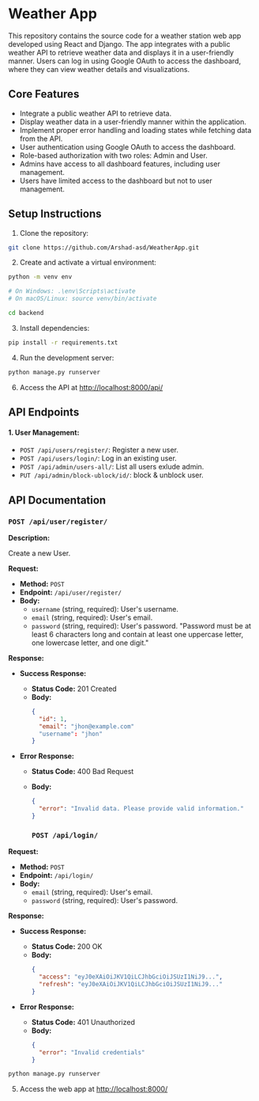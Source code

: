 # Weather App

This repository contains the source code for a weather station web app developed using React and Django. The app integrates with a public weather API to retrieve weather data and displays it in a user-friendly manner. Users can log in using Google OAuth to access the dashboard, where they can view weather details and visualizations.

## Core Features

- Integrate a public weather API to retrieve data.
- Display weather data in a user-friendly manner within the application.
- Implement proper error handling and loading states while fetching data from the API.
- User authentication using Google OAuth to access the dashboard.
- Role-based authorization with two roles: Admin and User.
- Admins have access to all dashboard features, including user management.
- Users have limited access to the dashboard but not to user management.

## Setup Instructions

1. Clone the repository:

```bash
git clone https://github.com/Arshad-asd/WeatherApp.git
```

2. Create and activate a virtual environment:

```bash
python -m venv env
```

```bash
# On Windows: .\env\Scripts\activate
# On macOS/Linux: source venv/bin/activate
```

```bash
cd backend
```

3. Install dependencies:

```bash
pip install -r requirements.txt
```

4. Run the development server:

```bash
python manage.py runserver
```

6. Access the API at [http://localhost:8000/api/](http://localhost:8000/api/)

## API Endpoints


#### 1. User Management:

- `POST /api/users/register/`: Register a new user.
- `POST /api/users/login/`: Log in an existing user.
- `POST /api/admin/users-all/`: List all users exlude admin.
- `PUT /api/admin/block-ublock/id/`: block & unblock user.

## API Documentation


### `POST /api/user/register/`

**Description:**

Create a new User.

**Request:**
- **Method:** `POST`
- **Endpoint:** `/api/user/register/`
- **Body:**
  - `username` (string, required): User's username.
  - `email` (string, required): User's email.
  - `password` (string, required): User's password. "Password must be at least 6 characters long and contain at least one uppercase letter, one lowercase letter, and one digit."

**Response:**
- **Success Response:**
  - **Status Code:** 201 Created
  - **Body:**
    ```json
    {
      "id": 1,
      "email": "jhon@example.com"
      "username": "jhon"
    }
    ```

- **Error Response:**
  - **Status Code:** 400 Bad Request
  - **Body:**
    ```json
    {
      "error": "Invalid data. Please provide valid information."
    }
    ```

    ### `POST /api/login/`

**Request:**
- **Method:** `POST`
- **Endpoint:** `/api/login/`
- **Body:**
  - `email` (string, required): User's email.
  - `password` (string, required): User's password.

**Response:**
- **Success Response:**
  - **Status Code:** 200 OK
  - **Body:**
    ```json
    {
      "access": "eyJ0eXAiOiJKV1QiLCJhbGciOiJSUzI1NiJ9...",
      "refresh": "eyJ0eXAiOiJKV1QiLCJhbGciOiJSUzI1NiJ9..."
    }
    ```

- **Error Response:**
  - **Status Code:** 401 Unauthorized
  - **Body:**
    ```json
    {
      "error": "Invalid credentials"
    }
    ```

```bash
python manage.py runserver
```

5. Access the web app at [http://localhost:8000/](http://localhost:8000/)

